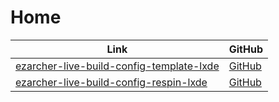 

# Home

| Link | GitHub |
| ---- | ------ |
| [ezarcher-live-build-config-template-lxde](https://samwhelp.github.io/ezarcher-live-build-config-template-lxde/) | [GitHub](https://github.com/samwhelp/ezarcher-live-build-config-template-lxde) |
| [ezarcher-live-build-config-respin-lxde](https://samwhelp.github.io/ezarcher-live-build-config-respin-lxde/) | [GitHub](https://github.com/samwhelp/ezarcher-live-build-config-respin-lxde) |
